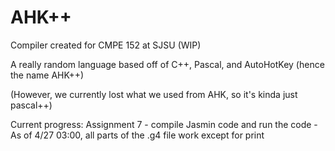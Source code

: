 # AHK++
Compiler created for CMPE 152 at SJSU (WIP)

A really random language based off of C++, Pascal, and AutoHotKey (hence the name AHK++)

(However, we currently lost what we used from AHK, so it's kinda just pascal++)

Current progress:
Assignment 7 - compile Jasmin code and run the code
  -As of 4/27 03:00, all parts of the .g4 file work except for print

